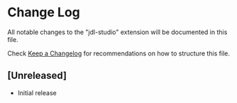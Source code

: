 # Change Log
All notable changes to the "jdl-studio" extension will be documented in this file.

Check [Keep a Changelog](http://keepachangelog.com/) for recommendations on how to structure this file.

## [Unreleased]
- Initial release